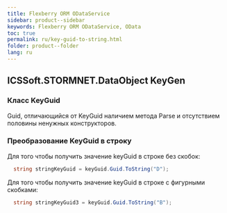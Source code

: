 ```yaml
---
title: Flexberry ORM ODataService
sidebar: product--sidebar
keywords: Flexberry ORM ODataService, OData
toc: true
permalink: ru/key-guid-to-string.html
folder: product--folder
lang: ru
---
```


## ICSSoft.STORMNET.DataObject KeyGen

### Класс KeyGuid
Guid, отличающийся от KeyGuid наличием метода Parse и отсутствием половины ненужных конструкторов.

### Преобразование KeyGuid в строку

Для того чтобы получить значение keyGuid в строке без скобок:

```cs
  string stringKeyGuid = keyGuid.Guid.ToString("D");
```

Для того чтобы получить значение keyGuid в строке с фигурными скобками:

```cs
  string stringKeyGuid3 = keyGuid.Guid.ToString("B");
```

